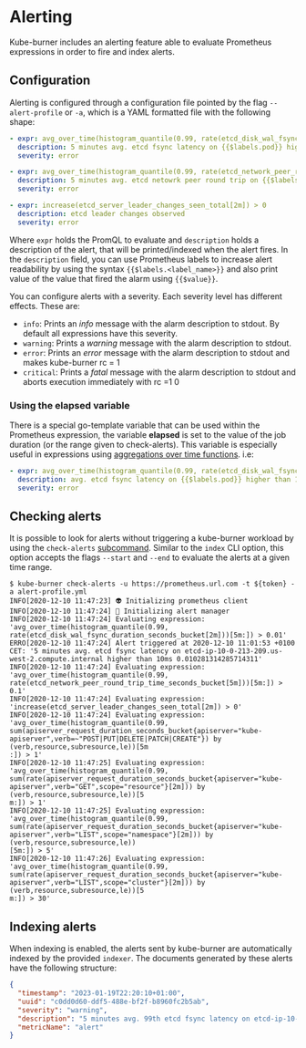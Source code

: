 # Alerting

Kube-burner includes an alerting feature able to evaluate Prometheus expressions in order to fire and index alerts.

## Configuration

Alerting is configured through a configuration file pointed by the flag `--alert-profile` or `-a`, which is a YAML formatted file with the following shape:

```yaml
- expr: avg_over_time(histogram_quantile(0.99, rate(etcd_disk_wal_fsync_duration_seconds_bucket[2m]))[5m:]) > 0.01
  description: 5 minutes avg. etcd fsync latency on {{$labels.pod}} higher than 10ms {{$value}}
  severity: error

- expr: avg_over_time(histogram_quantile(0.99, rate(etcd_network_peer_round_trip_time_seconds_bucket[5m]))[5m:]) > 0.1
  description: 5 minutes avg. etcd netowrk peer round trip on {{$labels.pod}} higher than 100ms {{$value}}
  severity: error

- expr: increase(etcd_server_leader_changes_seen_total[2m]) > 0
  description: etcd leader changes observed
  severity: error
```

Where `expr` holds the PromQL to evaluate and `description` holds a description of the alert, that will be printed/indexed when the alert fires. In the `description` field, you can use Prometheus labels to increase alert readability by using the syntax `{{$labels.<label_name>}}` and also print value of the value that fired the alarm using `{{$value}}`.

You can configure alerts with a severity. Each severity level has different effects. These are:

- `info`: Prints an *info* message with the alarm description to stdout. By default all expressions have this severity.
- `warning`: Prints a *warning* message with the alarm description to stdout.
- `error`: Prints an *error* message with the alarm description to stdout and makes kube-burner rc = 1
- `critical`: Prints a *fatal* message with the alarm description to stdout and aborts execution immediately with rc =1 0

### Using the elapsed variable

There is a special go-template variable that can be used within the Prometheus expression, the variable **elapsed** is set to the value of the job duration (or the range given to check-alerts). This variable is especially useful in expressions using [aggregations over time functions](https://prometheus.io/docs/prometheus/latest/querying/functions/#aggregation_over_time).
i.e:

```yaml
- expr: avg_over_time(histogram_quantile(0.99, rate(etcd_disk_wal_fsync_duration_seconds_bucket[2m]))[{{ .elapsed }}:]) > 0.01
  description: avg. etcd fsync latency on {{$labels.pod}} higher than 10ms {{$value}}
  severity: error
```

## Checking alerts

It is possible to look for alerts without triggering a kube-burner workload by using the `check-alerts` [subcommand](https://kube-burner.github.io/kube-burner/latest/cli/#check-alerts). Similar to the `index` CLI option, this option accepts the flags `--start` and `--end` to evaluate the alerts at a given time range.

```shell
$ kube-burner check-alerts -u https://prometheus.url.com -t ${token} -a alert-profile.yml
INFO[2020-12-10 11:47:23] 👽 Initializing prometheus client
INFO[2020-12-10 11:47:24] 🔔 Initializing alert manager
INFO[2020-12-10 11:47:24] Evaluating expression: 'avg_over_time(histogram_quantile(0.99, rate(etcd_disk_wal_fsync_duration_seconds_bucket[2m]))[5m:]) > 0.01'
ERRO[2020-12-10 11:47:24] Alert triggered at 2020-12-10 11:01:53 +0100 CET: '5 minutes avg. etcd fsync latency on etcd-ip-10-0-213-209.us-west-2.compute.internal higher than 10ms 0.010281314285714311'
INFO[2020-12-10 11:47:24] Evaluating expression: 'avg_over_time(histogram_quantile(0.99, rate(etcd_network_peer_round_trip_time_seconds_bucket[5m]))[5m:]) > 0.1'
INFO[2020-12-10 11:47:24] Evaluating expression: 'increase(etcd_server_leader_changes_seen_total[2m]) > 0'
INFO[2020-12-10 11:47:24] Evaluating expression: 'avg_over_time(histogram_quantile(0.99, sum(apiserver_request_duration_seconds_bucket{apiserver="kube-apiserver",verb=~"POST|PUT|DELETE|PATCH|CREATE"}) by (verb,resource,subresource,le))[5m
:]) > 1'
INFO[2020-12-10 11:47:25] Evaluating expression: 'avg_over_time(histogram_quantile(0.99, sum(rate(apiserver_request_duration_seconds_bucket{apiserver="kube-apiserver",verb="GET",scope="resource"}[2m])) by (verb,resource,subresource,le))[5
m:]) > 1'
INFO[2020-12-10 11:47:25] Evaluating expression: 'avg_over_time(histogram_quantile(0.99, sum(rate(apiserver_request_duration_seconds_bucket{apiserver="kube-apiserver",verb="LIST",scope="namespace"}[2m])) by (verb,resource,subresource,le))
[5m:]) > 5'
INFO[2020-12-10 11:47:26] Evaluating expression: 'avg_over_time(histogram_quantile(0.99, sum(rate(apiserver_request_duration_seconds_bucket{apiserver="kube-apiserver",verb="LIST",scope="cluster"}[2m])) by (verb,resource,subresource,le))[5
m:]) > 30'
```

## Indexing alerts

When indexing is enabled, the alerts sent by kube-burner are automatically indexed by the provided `indexer`. The documents generated by these alerts have the following structure:

```json
{
  "timestamp": "2023-01-19T22:20:10+01:00",
  "uuid": "c0dd0d60-ddf5-488e-bf2f-b8960fc2b5ab",
  "severity": "warning",
  "description": "5 minutes avg. 99th etcd fsync latency on etcd-ip-10-0-133-30.us-west-2.compute.internal higher than 10ms. 0.004s",
  "metricName": "alert"
}
```
